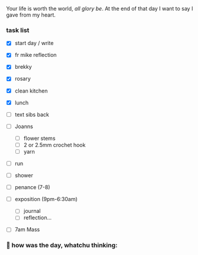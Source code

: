 
Your life is worth the world, *all glory be*.
At the end of that day I want to say I gave from my heart.

### task list
- [x] start day / write
- [x] fr mike reflection
- [x] brekky
- [x] rosary
- [x] clean kitchen
- [x] lunch
- [ ] text sibs back
- [ ] Joanns
	- [ ] flower stems
	- [ ] 2 or 2.5mm crochet hook
	- [ ] yarn
- [ ] run
- [ ] shower
- [ ] penance (7-8)
- [ ] exposition (9pm-6:30am)
	- [ ] journal
	- [ ] reflection...
- [ ] 7am Mass


### 📝 how was the day, whatchu thinking:


